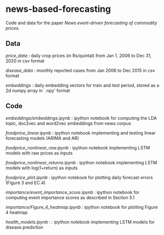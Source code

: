 # news-based-forecasting
Code and data for the paper *News event-driven forecasting of commodity prices*.

## Data
*price_data* : daily crop prices (in Rs/quintal) from Jan 1, 2006 to Dec 31, 2020 in csv format

*disease_data* : monthly reported cases from Jan 2006 to Dec 2015 in csv format

*embeddings* : daily embedding vectors for train and test period, stored as a 2d numpy array in `.npy' format 

## Code 
*embeddings/embeddings.ipynb* : ipython notebook for computing the LDA topic, doc2vec and word2vec embeddings from news corpus

*foodprice_linear.ipynb* : ipython notebook implementing and testing linear forecasting models (ARIMA and AR)

*foodprice_nonlinear_raw.ipynb* : ipython notebook implementing LSTM models with raw prices as inputs

*foodprice_nonlinear_returns.ipynb* : ipython notebook implementing LSTM models with log(1+return) as inputs

*foodprice_plot.ipynb* : ipython notebook for plotting daily forecast errors (Figure 3 and EC.4)

*importance/event_importance_score.ipynb* : ipython notebook for computing event importance scores as described in Section 5.1

*importance/Figure_4_heatmap.ipynb* : ipython notebook for plotting Figure 4 heatmap

*health_models.ipynb* : : ipython notebook implementing LSTM models for disease prediction

